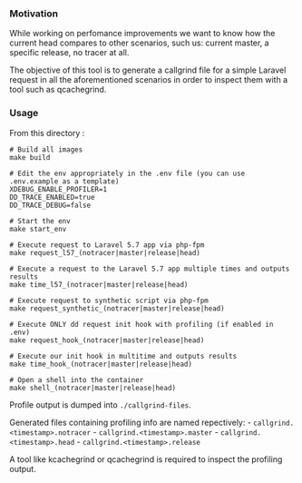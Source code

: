 ### Motivation

While working on perfomance improvements we want to know how the current head compares to other scenarios, such us: current master, a specific release, no tracer at all.

The objective of this tool is to generate a callgrind file for a simple Laravel request in all the aforementioned scenarios in order to inspect them with a tool such as qcachegrind.

### Usage

From this directory :

    # Build all images
    make build

    # Edit the env appropriately in the .env file (you can use .env.example as a template)
    XDEBUG_ENABLE_PROFILER=1
    DD_TRACE_ENABLED=true
    DD_TRACE_DEBUG=false

    # Start the env
    make start_env

    # Execute request to Laravel 5.7 app via php-fpm
    make request_l57_(notracer|master|release|head)

    # Execute a request to the Laravel 5.7 app multiple times and outputs results
    make time_l57_(notracer|master|release|head)

    # Execute request to synthetic script via php-fpm
    make request_synthetic_(notracer|master|release|head)

    # Execute ONLY dd request init hook with profiling (if enabled in .env)
    make request_hook_(notracer|master|release|head)

    # Execute our init hook in multitime and outputs results
    make time_hook_(notracer|master|release|head)

    # Open a shell into the container
    make shell_(notracer|master|release|head)

Profile output is dumped into `./callgrind-files`.

Generated files containing profiling info are named repectively:
    - `callgrind.<timestamp>.notracer`
    - `callgrind.<timestamp>.master`
    - `callgrind.<timestamp>.head`
    - `callgrind.<timestamp>.release`

A tool like kcachegrind or qcachegrind is required to inspect the profiling output.
